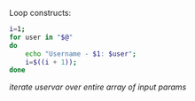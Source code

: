 Loop constructs:
```bash
i=1;
for user in "$@"
do
	echo "Username - $1: $user";
	i=$((i + 1));
done
```
*iterate uservar over entire array of input params*
